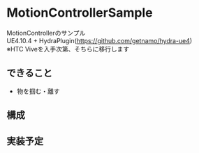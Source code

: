 # MotionControllerSample
MotionControllerのサンプル  
UE4.10.4 + HydraPlugin(https://github.com/getnamo/hydra-ue4)  
※HTC Viveを入手次第、そちらに移行します

## できること
- 物を掴む・離す  


## 構成


## 実装予定
